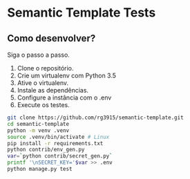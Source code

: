 # Semantic Template Tests

## Como desenvolver?

Siga o passo a passo.

1. Clone o repositório.
2. Crie um virtualenv com Python 3.5
3. Ative o virtualenv.
4. Instale as dependências.
5. Configure a instância com o .env
6. Execute os testes.

```bash
git clone https://github.com/rg3915/semantic-template.git
cd semantic-template
python -m venv .venv
source .venv/bin/activate # Linux
pip install -r requirements.txt
python contrib/env_gen.py
var=`python contrib/secret_gen.py`
printf '\nSECRET_KEY='$var >> .env
python manage.py test
```